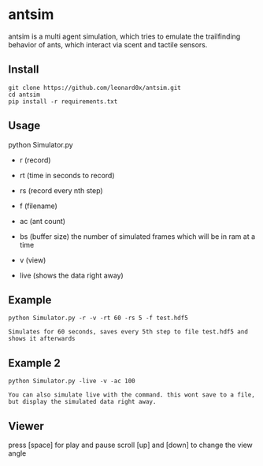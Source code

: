# antsim

antsim is a multi agent simulation, which tries to emulate the trailfinding behavior of ants, which interact via scent and tactile sensors.

## Install
	git clone https://github.com/leonard0x/antsim.git
	cd antsim
	pip install -r requirements.txt

## Usage

python Simulator.py
 - r (record)
 - rt (time in seconds to record)
 - rs (record every nth step)
 - f (filename)
 - ac (ant count)
 - bs (buffer size) the number of simulated frames which will be in ram at a time

 - v (view)
 - live (shows the data right away)

## Example
	python Simulator.py -r -v -rt 60 -rs 5 -f test.hdf5

	Simulates for 60 seconds, saves every 5th step to file test.hdf5 and shows it afterwards

## Example 2
	python Simulator.py -live -v -ac 100
	
	You can also simulate live with the command. this wont save to a file, but display the simulated data right away. 

## Viewer
press [space] for play and pause
scroll [up] and [down] to change the view angle
